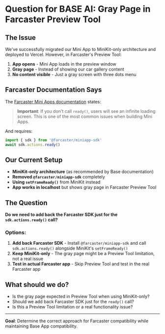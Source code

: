 # Question for BASE AI: Gray Page in Farcaster Preview Tool

## The Issue
We've successfully migrated our Mini App to MiniKit-only architecture and deployed to Vercel. However, in Farcaster's Preview Tool:

1. **App opens** - Mini App loads in the preview window
2. **Gray page** - Instead of showing our car gallery content
3. **No content visible** - Just a gray screen with three dots menu

## Farcaster Documentation Says
The [Farcaster Mini Apps documentation](https://miniapps.farcaster.xyz/docs/getting-started#making-your-app-display) states:

> **Important**: If you don't call `ready()`, users will see an infinite loading screen. This is one of the most common issues when building Mini Apps.

And requires:
```javascript
import { sdk } from '@farcaster/miniapp-sdk'
await sdk.actions.ready()
```

## Our Current Setup
- **MiniKit-only architecture** (as recommended by Base documentation)
- **Removed `@farcaster/miniapp-sdk`** completely
- **Using `setFrameReady()`** from MiniKit instead
- **App works in localhost** but shows gray page in Farcaster Preview Tool

## The Question
**Do we need to add back the Farcaster SDK just for the `sdk.actions.ready()` call?**

### Options:
1. **Add back Farcaster SDK** - Install `@farcaster/miniapp-sdk` and call `sdk.actions.ready()` alongside MiniKit's `setFrameReady()`
2. **Keep MiniKit-only** - The gray page might be a Preview Tool limitation, not a real issue
3. **Test in actual Farcaster app** - Skip Preview Tool and test in the real Farcaster app

## What should we do?
- Is the gray page expected in Preview Tool when using MiniKit-only?
- Should we add back Farcaster SDK just for the `ready()` call?
- Is this a Preview Tool limitation or a real functionality issue?

---

**Goal**: Determine the correct approach for Farcaster compatibility while maintaining Base App compatibility. 